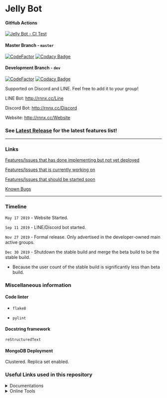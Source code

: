 # Jelly Bot

#### GitHub Actions

[![Jelly Bot - CI Test](https://github.com/RaenonX/Jelly-Bot/workflows/Jelly%20Bot%20-%20CI%20Test/badge.svg)](https://github.com/RaenonX/Jelly-Bot/actions)

#### Master Branch - `master`

[![CodeFactor](https://www.codefactor.io/repository/github/raenonx/jelly-bot/badge/master)](https://www.codefactor.io/repository/github/raenonx/jelly-bot/overview/master)
[![Codacy Badge](https://app.codacy.com/project/badge/Grade/997bb3e70e8f4dc7b49ffe2c130e215f?branch=master)](https://www.codacy.com/manual/RaenonX/Jelly-Bot)

#### Development Branch - `dev`

[![CodeFactor](https://www.codefactor.io/repository/github/raenonx/jelly-bot/badge/dev)](https://www.codefactor.io/repository/github/raenonx/jelly-bot/overview/dev)
[![Codacy Badge](https://app.codacy.com/project/badge/Grade/997bb3e70e8f4dc7b49ffe2c130e215f?branch=dev)](https://www.codacy.com/manual/RaenonX/Jelly-Bot)


Supported on Discord and LINE. Feel free to add it to your group!

LINE Bot: http://rnnx.cc/Line

Discord Bot: http://rnnx.cc/Discord

Website: http://rnnx.cc/Website

### See [Latest Release](https://github.com/RaenonX/Jelly-Bot/releases/latest) for the latest features list!

<hr>

### Links

[Features/Issues that has done implementing but not yet deployed](https://github.com/RaenonX/Jelly-Bot/issues?q=is%3Aopen+is%3Aissue+label%3A%22Status%3A+Awaiting+PR%22)

[Features/Issues that is currently working on](https://github.com/RaenonX/Jelly-Bot/issues?q=is%3Aopen+is%3Aissue+label%3A%22Status%3A+In+Progress%22)

[Features/Issues that should be started soon](https://github.com/RaenonX/Jelly-Bot/issues?q=is%3Aopen+is%3Aissue+label%3A%22Priority%3A+9%22)

[Known Bugs](https://github.com/RaenonX/Jelly-Bot/issues?q=is%3Aopen+is%3Aissue+label%3A%22Type%3A+Bug%22)

<hr>

### Timeline

`May 17 2019` - Website Started.

`Sep 11 2019` - LINE/Discord bot started.

`Nov 27 2019` - Formal release. Only advertised in the developer-owned main active groups.

`Dec 30 2019` - Shutdown the stable build and merge the beta build to be the stable build.

- Because the user count of the stable build is significantly less than beta build.

### Miscellaneous information

#### Code linter

- `flake8`

- `pylint`

#### Docstring framework

`reStructuredText`

#### MongoDB Deployment

Clustered. Replica set enabled.

### Useful Links used in this repository

<details><summary>Documentations</summary>
<p>

- [reST syntax cheatsheet](https://thomas-cokelaer.info/tutorials/sphinx/rest_syntax.html)

- [reST syntax cheatsheet 2](https://docutils.sourceforge.io/docs/user/rst/quickref.html#section-structure)

- [MongoDB Standalone to Replica Set](https://docs.mongodb.com/manual/tutorial/convert-standalone-to-replica-set/)

</p>
</details> 

<details><summary>Online Tools</summary>
<p>

- [Json Schema Validator](https://www.jsonschemavalidator.net/)

- [`ObjectId` converter](https://steveridout.github.io/mongo-object-time/)

</p>
</details> 